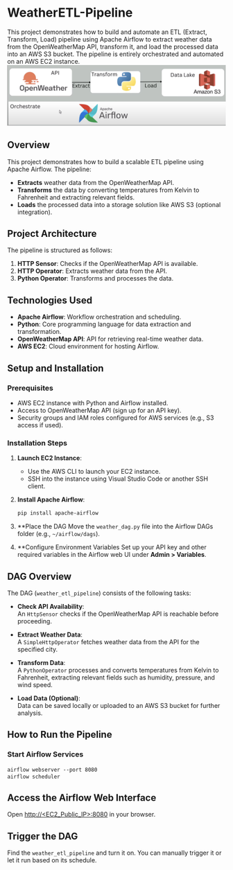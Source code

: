 # WeatherETL-Pipeline
This project demonstrates how to build and automate an ETL (Extract, Transform, Load) pipeline using Apache Airflow to extract weather data from the OpenWeatherMap API, transform it, and load the processed data into an AWS S3 bucket. The pipeline is entirely orchestrated and automated on an AWS EC2 instance.
![Alt text](screenshot.png)

## Overview

This project demonstrates how to build a scalable ETL pipeline using Apache Airflow. The pipeline:
- **Extracts** weather data from the OpenWeatherMap API.
- **Transforms** the data by converting temperatures from Kelvin to Fahrenheit and extracting relevant fields.
- **Loads** the processed data into a storage solution like AWS S3 (optional integration).

## Project Architecture

The pipeline is structured as follows:
1. **HTTP Sensor**: Checks if the OpenWeatherMap API is available.
2. **HTTP Operator**: Extracts weather data from the API.
3. **Python Operator**: Transforms and processes the data.

## Technologies Used

- **Apache Airflow**: Workflow orchestration and scheduling.
- **Python**: Core programming language for data extraction and transformation.
- **OpenWeatherMap API**: API for retrieving real-time weather data.
- **AWS EC2**: Cloud environment for hosting Airflow.

## Setup and Installation

### Prerequisites

- AWS EC2 instance with Python and Airflow installed.
- Access to OpenWeatherMap API (sign up for an API key).
- Security groups and IAM roles configured for AWS services (e.g., S3 access if used).

### Installation Steps

1. **Launch EC2 Instance**:
   - Use the AWS CLI to launch your EC2 instance.
   - SSH into the instance using Visual Studio Code or another SSH client.

2. **Install Apache Airflow**:
   ```bash
   pip install apache-airflow
3. **Place the DAG
   Move the `weather_dag.py` file into the Airflow DAGs folder (e.g., `~/airflow/dags`).

4. **Configure Environment Variables
   Set up your API key and other required variables in the Airflow web UI under **Admin > Variables**.

## DAG Overview
The DAG (`weather_etl_pipeline`) consists of the following tasks:

- **Check API Availability**:  
  An `HttpSensor` checks if the OpenWeatherMap API is reachable before proceeding.

- **Extract Weather Data**:  
  A `SimpleHttpOperator` fetches weather data from the API for the specified city.

- **Transform Data**:  
  A `PythonOperator` processes and converts temperatures from Kelvin to Fahrenheit, extracting relevant fields such as humidity, pressure, and wind speed.

- **Load Data (Optional)**:  
  Data can be saved locally or uploaded to an AWS S3 bucket for further analysis.

## How to Run the Pipeline
### Start Airflow Services
    airflow webserver --port 8080
    airflow scheduler

## Access the Airflow Web Interface
Open [http://<EC2_Public_IP>:8080](http://<EC2_Public_IP>:8080) in your browser.

## Trigger the DAG
Find the `weather_etl_pipeline` and turn it on. You can manually trigger it or let it run based on its schedule.


